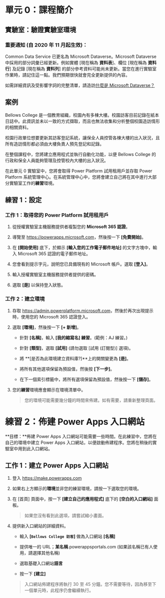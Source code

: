 ﻿---
lab:
    title: '實驗室：驗證實驗室環境'
    module: '單元 0：課程簡介'
---

單元 0：課程簡介
=================================

## 實驗室：驗證實驗室環境

### 重要通知 (自 2020 年 11 月起生效)：
Common Data Service 已更名為 Microsoft Dataverse。Microsoft Dataverse 中採用的部分詞彙已經更新。例如實體 [現在稱為 **資料表**]、欄位 [現在稱為 **資料行**] 及記錄 [現在稱為 **資料列**] 的部分參考資料可能尚未更新。當您在進行實驗室作業時，請記住這一點。我們預期很快就會完全更新提供的內容。 

如需詳細資訊及受影響字詞的完整清單，請造訪[什麼是 Microsoft Dataverse？](https://docs.microsoft.com/zh-tw/powerapps/maker/common-data-service/data-platform-intro#terminology-updates)

案例
--------

Bellows College 是一個教育組織，校園內有多棟大樓。校園訪客目前記錄在紙本日誌中。此資訊並未以一致的方式擷取，而且也無法收集和分析整個校園造訪情形的相關資料。

校園行政單位想要更新其訪客登記系統，讓保全人員控管各棟大樓的出入狀況，且所有造訪情形都必須由大樓負責人預先登記和記錄。

在整個課程中，您將建立應用程式並執行自動化功能，以便 Bellows College 的行政和保全人員能夠管理及控管校內大樓的出入狀況。

在此單元 0 實驗室中，您將會取得 Power Platform 試用租用戶並存取 Power Platform 系統管理中心。在系統管理中心中，您將會建立自己將在其中進行大部分實驗室工作的**練習**環境。

## 練習 1：設定

### 工作 1：取得您的 Power Platform 試用租用戶

1. 從授權實驗室主機服務提供者複製您的 **Microsoft 365 認證**。

2. 導覽至 <https://powerapps.microsoft.com>，然後按一下 **[免費開始]**。

3. 在 **[開始使用]** 底下，於顯示 **[輸入您的工作電子郵件地址]** 的文字方塊中，輸入 Microsoft 365 認證的電子郵件地址。

4. 您會看到提示字元，說明您已具備現有的 Microsoft 帳戶。選取 **[登入]**。

5. 輸入授權實驗室主機服務提供者提供的密碼。 

6. 選取 **[是]** 以保持登入狀態。

### 工作 2：建立環境

1.  存取 <https://admin.powerplatform.microsoft.com>，然後於再次出現提示時，使用您的 Microsoft 365 認證登入。

2. 選取 **[環境]**，然後按一下 **[+ 新增]**。

    - 針對 **[名稱]**，輸入 **[我的縮寫名] 練習**。(範例：AJ 練習。)
    
    - 針對 **[類型]**，選取 **[試用]** (請勿選取 [試用 (訂閱型)] 選項)。
    
    - 將 **[是否為此環境建立資料庫?]**上的開關變更為 **[是]**。
    
    - 將所有其他選項保留為預設值，然後按 **[下一步]**。
    
    - 在下一個索引標籤中，將所有選項保留為預設值，然後按一下 **[儲存]**。

3. 您的**練習**環境應會顯示在環境清單中。 

    > 您的環境可能需要幾分鐘的時間來佈建。如有需要，請重新整理頁面。

# 練習 2：佈建 Power Apps 入口網站

**目標：**佈建 Power Apps 入口網站可能需要一些時間。在此練習中，您將在自己的環境中建立 Power Apps 入口網站，以便啟動佈建程序。您將在稍後的實驗室中用到此入口網站。

## 工作 1：建立 Power Apps 入口網站

1.  登入 <https://make.powerapps.com>

2.  如果右上方顯示的**環境**並非您的練習環境，請按一下選取您的環境。

3.  在 [首頁] 頁面中，按一下 **[建立自己的應用程式]** 底下的 **[空白的入口網站]** 面板。

    > 如果您沒有看到此選項，請嘗試縮小畫面。

4.  提供新入口網站的詳細資料。

    -   輸入 **[```Bellows College 訪客```]** 做為入口網站 **[名稱]**

    -   提供唯一的 URL；**某名稱**.powerappsportals.com (如果該名稱已有人使用，請選擇其他名稱)

    -   選取基礎入口網站**語言**

    -   按一下 **[建立]**

    > 入口網站佈建程序將執行 30 至 45 分鐘。您不需要等待，因為移至下一個單元時，此程序仍會繼續執行。
